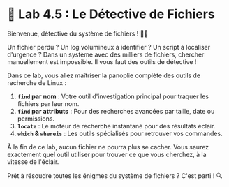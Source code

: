# 🐧 Lab 4.5 : Le Détective de Fichiers

Bienvenue, détective du système de fichiers ! 🕵️‍♀️

Un fichier perdu ? Un log volumineux à identifier ? Un script à localiser d'urgence ? Dans un système avec des milliers de fichiers, chercher manuellement est impossible. Il vous faut des outils de détective !

Dans ce lab, vous allez maîtriser la panoplie complète des outils de recherche de Linux :
1.  **`find` par nom** : Votre outil d'investigation principal pour traquer les fichiers par leur nom.
2.  **`find` par attributs** : Pour des recherches avancées par taille, date ou permissions.
3.  **`locate`** : Le moteur de recherche instantané pour des résultats éclair.
4.  **`which` & `whereis`** : Les outils spécialisés pour retrouver vos commandes.

À la fin de ce lab, aucun fichier ne pourra plus se cacher. Vous saurez exactement quel outil utiliser pour trouver ce que vous cherchez, à la vitesse de l'éclair.

Prêt à résoudre toutes les énigmes du système de fichiers ? C'est parti ! 🔍